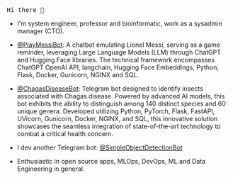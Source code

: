 <pre>
Hi there 👋
</pre>

- I'm system engineer, professor and bioinformatic, work as a sysadmin manager (CTO).
- [@PlayMessiBot](https://t.me/PlayMessiBot): A chatbot emulating Lionel Messi, serving as a game reminder, leveraging Large Language Models (LLM) through ChatGPT and Hugging Face libraries. The technical framework encompasses ChatGPT OpenAI API, langchain, Hugging Face Embeddings, Python, Flask, Docker, Gunicorn, NGINX and SQL.
- [@ChagasDiseaseBot](https://t.me/ChagasDiseasenBot): Telegram bot designed to identify insects associated with Chagas disease. Powered by advanced AI models, this bot exhibits the ability to distinguish among 140 distinct species and 60 unique genera. Developed utilizing Python, PyTorch, Flask, FastAPI, UVicorn, Gunicorn, Docker, NGINX, and SQL, this innovative solution showcases the seamless integration of state-of-the-art technology to combat a critical health concern.
- I dev another Telegram bot: [@SimpleObjectDetectionBot](https://t.me/SimpleObjectDetectionBot)

- Enthusiastic in open source apps, MLOps, DevOps, ML and Data Engineering in general.

